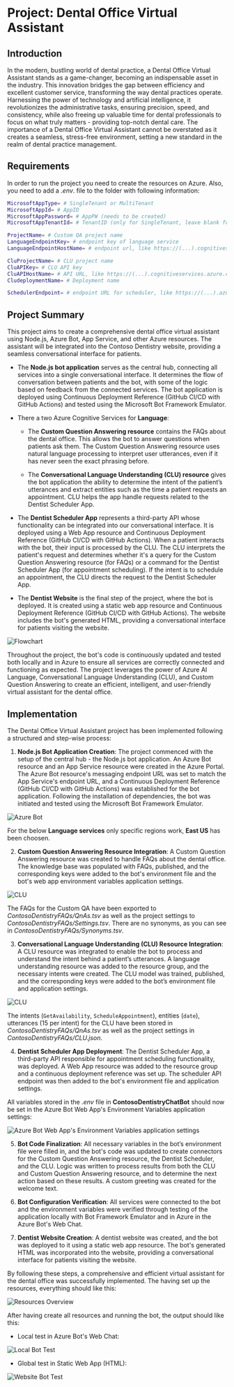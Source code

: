 # Project: Dental Office Virtual Assistant

## Introduction
In the modern, bustling world of dental practice, a Dental Office Virtual Assistant stands as a game-changer, becoming an indispensable asset in the industry. This innovation bridges the gap between efficiency and excellent customer service, transforming the way dental practices operate. Harnessing the power of technology and artificial intelligence, it revolutionizes the administrative tasks, ensuring precision, speed, and consistency, while also freeing up valuable time for dental professionals to focus on what truly matters - providing top-notch dental care. The importance of a Dental Office Virtual Assistant cannot be overstated as it creates a seamless, stress-free environment, setting a new standard in the realm of dental practice management.

## Requirements
In order to run the project you need to create the resources on Azure. Also, you need to add a *.env*. file to the folder with following information:

```bash
MicrosoftAppType= # SingleTenant or MultiTenant
MicrosoftAppId= # AppID
MicrosoftAppPassword= # AppPW (needs to be created)
MicrosoftAppTenantId= # TenantID (only for SingleTenant, leave blank for MultiTenant)

ProjectName= # Custom QA project name
LanguageEndpointKey= # endpoint key of language service 
LanguageEndpointHostName= # endpoint url, like https://(...).cognitiveservices.azure.com

CluProjectName= # CLU project name
CluAPIKey= # CLU API key
CluAPIHostName= # API URL, like https://(...).cognitiveservices.azure.com
CludeploymentName= # Deployment name

SchedulerEndpoint= # endpoint URL for scheduler, like https://(...).azurewebsites.net
```

## Project Summary
This project aims to create a comprehensive dental office virtual assistant using Node.js, Azure Bot, App Service, and other Azure resources. The assistant will be integrated into the Contoso Dentistry website, providing a seamless conversational interface for patients. 

* The **Node.js bot application** serves as the central hub, connecting all services into a single conversational interface. It determines the flow of conversation between patients and the bot, with some of the logic based on feedback from the connected services. The bot application is deployed using Continuous Deployment Reference (GitHub CI/CD with GitHub Actions) and tested using the Microsoft Bot Framework Emulator.

* There a two Azure Cognitive Services for **Language**:
    * The **Custom Question Answering resource** contains the FAQs about the dental office. This allows the bot to answer questions when patients ask them. The Custom Question Answering resource uses natural language processing to interpret user utterances, even if it has never seen the exact phrasing before.

    * The **Conversational Language Understanding (CLU) resource** gives the bot application the ability to determine the intent of the patient’s utterances and extract entities such as the time a patient requests an appointment. CLU helps the app handle requests related to the Dentist Scheduler App.

* The **Dentist Scheduler App** represents a third-party API whose functionality can be integrated into our conversational interface. It is deployed using a Web App resource and Continuous Deployment Reference (GitHub CI/CD with GitHub Actions). When a patient interacts with the bot, their input is processed by the CLU. The CLU interprets the patient's request and determines whether it's a query for the Custom Question Answering resource (for FAQs) or a command for the Dentist Scheduler App (for appointment scheduling). If the intent is to schedule an appointment, the CLU directs the request to the Dentist Scheduler App.

* The **Dentist Website** is the final step of the project, where the bot is deployed. It is created using a static web app resource and Continuous Deployment Reference (GitHub CI/CD with GitHub Actions). The website includes the bot's generated HTML, providing a conversational interface for patients visiting the website.

![Flowchart](./flowdiagram.png)

Throughout the project, the bot's code is continuously updated and tested both locally and in Azure to ensure all services are correctly connected and functioning as expected. The project leverages the power of Azure AI Language, Conversational Language Understanding (CLU), and Custom Question Answering to create an efficient, intelligent, and user-friendly virtual assistant for the dental office.

## Implementation
The Dental Office Virtual Assistant project has been implemented following a structured and step-wise process:

1. **Node.js Bot Application Creation**: The project commenced with the setup of the central hub - the Node.js bot application. An Azure Bot resource and an App Service resource were created in the Azure Portal. The Azure Bot resource's messaging endpoint URL was set to match the App Service's endpoint URL, and a Continuous Deployment Reference (GitHub CI/CD with GitHub Actions) was established for the bot application. Following the installation of dependencies, the bot was initiated and tested using the Microsoft Bot Framework Emulator.

![Azure Bot](./screenshots/bot_service.png)

For the below **Language services** only specific regions work, **East US** has been choosen.

2. **Custom Question Answering Resource Integration**: A Custom Question Answering resource was created to handle FAQs about the dental office. The knowledge base was populated with FAQs, published, and the corresponding keys were added to the bot's environment file and the bot's web app environment variables application settings.

![CLU](./screenshots/custom_qa.png)

The FAQs for the Custom QA have been exported to *ContosoDentistryFAQs/QnAs.tsv* as well as the project settings to *ContosoDentistryFAQs/Settings.tsv*. There are no synonyms, as you can see in *ContosoDentistryFAQs/Synonyms.tsv*.

3. **Conversational Language Understanding (CLU) Resource Integration**: A CLU resource was integrated to enable the bot to process and understand the intent behind a patient’s utterances. A language understanding resource was added to the resource group, and the necessary intents were created. The CLU model was trained, published, and the corresponding keys were added to the bot’s environment file and application settings.

![CLU](./screenshots/luis.png)

The intents (`GetAvailability`, `ScheduleAppointment`), entities (`date`), utterances (15 per intent) for the CLU have been stored in *ContosoDentistryFAQs/QnAs.tsv* as well as the project settings in *ContosoDentistryFAQs/CLU.json*.

4. **Dentist Scheduler App Deployment**: The Dentist Scheduler App, a third-party API responsible for appointment scheduling functionality, was deployed. A Web App resource was added to the resource group and a continuous deployment reference was set up. The scheduler API endpoint was then added to the bot's environment file and application settings.

All variables stored in the *.env* file in **ContosoDentistryChatBot** should now be set in the Azure Bot Web App's Environment Variables application settings:

![Azure Bot Web App's Environment Variables application settings](./screenshots/webapp_envvars.png)

5. **Bot Code Finalization**: All necessary variables in the bot’s environment file were filled in, and the bot's code was updated to create connectors for the Custom Question Answering resource, the Dentist Scheduler, and the CLU. Logic was written to process results from both the CLU and Custom Question Answering resource, and to determine the next action based on these results. A custom greeting was created for the welcome text.

6. **Bot Configuration Verification**: All services were connected to the bot and the environment variables were verified through testing of the application locally with Bot Framework Emulator and in Azure in the Azure Bot's Web Chat.

7. **Dentist Website Creation**: A dentist website was created, and the bot was deployed to it using a static web app resource. The bot's generated HTML was incorporated into the website, providing a conversational interface for patients visiting the website.

By following these steps, a comprehensive and efficient virtual assistant for the dental office was successfully implemented. The having set up the resources, everything should like this:

![Resources Overview](./screenshots/rg_resources.png)

After having create all resources and running the bot, the output should like this:
* Local test in Azure Bot's Web Chat:

![Local Bot Test](./portal_bot_test.png)

* Global test in Static Web App (HTML):

![Website Bot Test](./website_bot_test.png)

